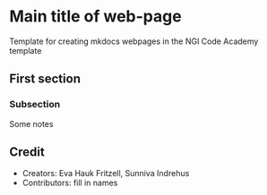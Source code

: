 # Main title of web-page

Template for creating mkdocs webpages in the NGI Code Academy template 


## First section


### Subsection 
Some notes 


## Credit

- Creators: Eva Hauk Fritzell, Sunniva Indrehus 
- Contributors: fill in names
